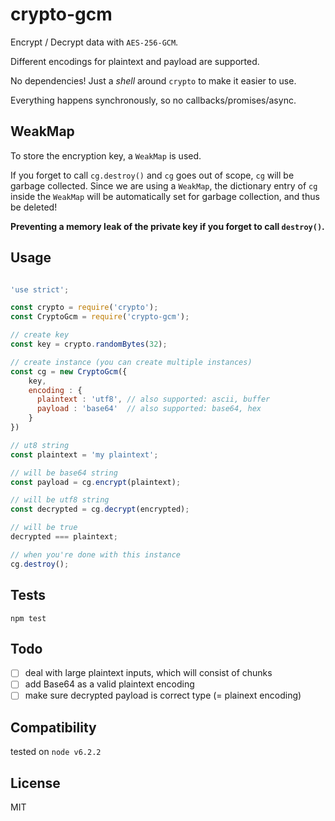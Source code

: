 # crypto-gcm

Encrypt / Decrypt data with `AES-256-GCM`.

Different encodings for plaintext and payload are supported.

No dependencies! Just a *shell* around `crypto` to make it easier to use.

Everything happens synchronously, so no callbacks/promises/async.

## WeakMap

To store the encryption key, a `WeakMap` is used.

If you forget to call `cg.destroy()` and `cg` goes out of scope, `cg` will be
garbage collected. Since we are using a `WeakMap`, the dictionary entry of
`cg` inside the `WeakMap` will be automatically set for garbage collection, and
thus be deleted!

**Preventing a memory leak of the private key if you forget to call `destroy()`.**

## Usage

```javascript

'use strict';

const crypto = require('crypto');
const CryptoGcm = require('crypto-gcm');

// create key
const key = crypto.randomBytes(32);

// create instance (you can create multiple instances)
const cg = new CryptoGcm({
    key,
    encoding : {
      plaintext : 'utf8', // also supported: ascii, buffer
      payload : 'base64'  // also supported: base64, hex
    }
})

// ut8 string
const plaintext = 'my plaintext';

// will be base64 string
const payload = cg.encrypt(plaintext);

// will be utf8 string
const decrypted = cg.decrypt(encrypted);

// will be true
decrypted === plaintext;

// when you're done with this instance
cg.destroy();

```

## Tests

`npm test`

## Todo

- [ ] deal with large plaintext inputs, which will consist of chunks
- [ ] add Base64 as a valid plaintext encoding
- [ ] make sure decrypted payload is correct type (= plainext encoding)

## Compatibility

tested on `node v6.2.2`

## License

MIT
